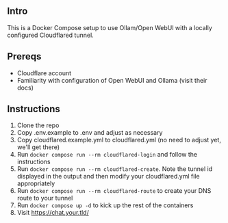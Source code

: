 ## Intro

This is a Docker Compose setup to use Ollam/Open WebUI with a locally configured Cloudflared tunnel.

## Prereqs

* Cloudflare account
* Familiarity with configuration of Open WebUI and Ollama (visit their docs)

## Instructions

1. Clone the repo
2. Copy .env.example to .env and adjust as necessary
4. Copy cloudflared.example.yml to cloudflared.yml (no need to adjust yet, we'll get there)
5. Run `docker compose run --rm cloudflared-login` and follow the instructions
6. Run `docker compose run --rm cloudflared-create`.  Note the tunnel id displayed in the output and then modify your cloudflared.yml file appropriately
7. Run `docker compose run --rm cloudflared-route` to create your DNS route to your tunnel
11. Run `docker compose up -d` to kick up the rest of the containers
14. Visit https://chat.your.tld/

